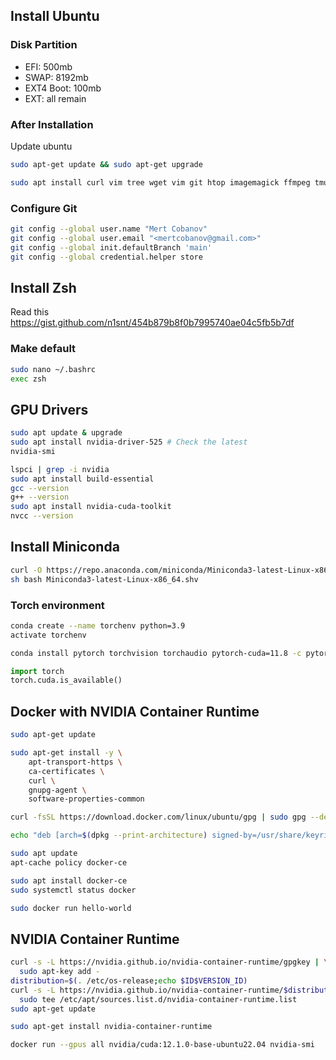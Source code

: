 
## Install Ubuntu

### Disk Partition

- EFI: 500mb
- SWAP: 8192mb
- EXT4 Boot: 100mb
- EXT: all remain

### After Installation

Update ubuntu

```bash
sudo apt-get update && sudo apt-get upgrade
```

```bash
sudo apt install curl vim tree wget vim git htop imagemagick ffmpeg tmux
```

### Configure Git

```bash
git config --global user.name "Mert Cobanov"
git config --global user.email "<mertcobanov@gmail.com>"
git config --global init.defaultBranch 'main'
git config --global credential.helper store
```

## Install Zsh

Read this
<https://gist.github.com/n1snt/454b879b8f0b7995740ae04c5fb5b7df>

### Make default

```bash
sudo nano ~/.bashrc
exec zsh
```

## GPU Drivers

```bash
sudo apt update & upgrade
sudo apt install nvidia-driver-525 # Check the latest
nvidia-smi
```

```bash
lspci | grep -i nvidia
sudo apt install build-essential
gcc --version
g++ --version
sudo apt install nvidia-cuda-toolkit
nvcc --version
```

## Install Miniconda

```bash
curl -O https://repo.anaconda.com/miniconda/Miniconda3-latest-Linux-x86_64.sh
sh bash Miniconda3-latest-Linux-x86_64.shv
```

### Torch environment

```bash
conda create --name torchenv python=3.9
activate torchenv

conda install pytorch torchvision torchaudio pytorch-cuda=11.8 -c pytorch -c nvidia
```

```python
import torch
torch.cuda.is_available()
```

## Docker with NVIDIA Container Runtime

```bash
sudo apt-get update
```

```bash
sudo apt-get install -y \
    apt-transport-https \
    ca-certificates \
    curl \
    gnupg-agent \
    software-properties-common
```

```bash
curl -fsSL https://download.docker.com/linux/ubuntu/gpg | sudo gpg --dearmor -o /usr/share/keyrings/docker-archive-keyring.gpg
```

```bash
echo "deb [arch=$(dpkg --print-architecture) signed-by=/usr/share/keyrings/docker-archive-keyring.gpg] https://download.docker.com/linux/ubuntu $(lsb_release -cs) stable" | sudo tee /etc/apt/sources.list.d/docker.list > /dev/null
```

```bash
sudo apt update
apt-cache policy docker-ce
```

```bash
sudo apt install docker-ce
sudo systemctl status docker

sudo docker run hello-world
```

## NVIDIA Container Runtime

```bash
curl -s -L https://nvidia.github.io/nvidia-container-runtime/gpgkey | \
  sudo apt-key add -
distribution=$(. /etc/os-release;echo $ID$VERSION_ID)
curl -s -L https://nvidia.github.io/nvidia-container-runtime/$distribution/nvidia-container-runtime.list | \
  sudo tee /etc/apt/sources.list.d/nvidia-container-runtime.list
sudo apt-get update
```

```bash
sudo apt-get install nvidia-container-runtime
```

```bash
docker run --gpus all nvidia/cuda:12.1.0-base-ubuntu22.04 nvidia-smi
```
